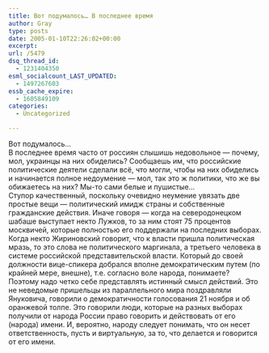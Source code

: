 ```yaml
---
title: Вот подумалось… В последнее время
author: Gray
type: posts
date: 2005-01-10T22:26:02+00:00
excerpt:
url: /5479
dsq_thread_id:
  - 1231404350
esml_socialcount_LAST_UPDATED:
  - 1497267603
essb_cache_expire:
  - 1605849109
categories:
  - Uncategorized

---
```








Вот подумалось&#8230;  
В последнее время часто от россиян слышишь недовольное &#8212; почему, мол, украинцы на них обиделись? Сообщаешь им, что российские политические деятели сделали всё, что могли, чтобы на них обиделись и начинается полное недоумение &#8212; мол, так это ж политики, что же вы обижаетесь на них? Мы-то сами белые и пушистые&#8230;  
Ступор качественный, поскольку очевидно неумение увязать две простые вещи &#8212; политический имидж страны и собственные гражданские действия. Иначе говоря &#8212; когда на северодонецком шабаше выступает некто Лужков, то за ним стоят 75 процентов москвичей, которые полностью его поддержали на последних выборах. Когда некто Жириновский говорит, что к власти пришла политическая мразь, то это слова не политического маргинала, а третьего человека в системе российской представительской власти. Который до своей должности вице-спикера добрался вполне демократическим путем (по крайней мере, внешне), т.е. согласно воле народа, понимаете?  
Поэтому надо четко себе представлять истинный смысл действий. Это не неведомые пришельцы из параллельного мира поздравляли Януковича, говорили о демократичности голосования 21 ноября и об оранжевой толпе. Это говорили люди, которые на разных выборах получили от народа России право говорить и действовать от его (народа) имени. И, вероятно, народу следует понимать, что он несет ответственность, пусть и виртуальную, за то, что делается и говорится от его имени.